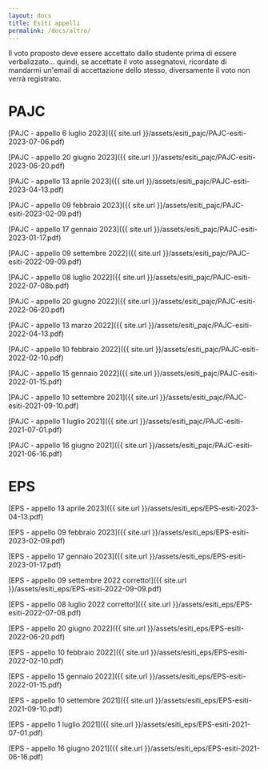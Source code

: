 ```yaml
---
layout: docs
title: Esiti appelli
permalink: /docs/altro/
---
```


<div class="note warning">
  <p>Il voto proposto deve essere accettato dallo studente prima di essere verbalizzato... quindi, se accettate il voto assegnatovi, ricordate di mandarmi un'email di accettazione dello stesso, diversamente il voto non verrà registrato.</p>
</div>

# PAJC
[PAJC - appello 6 luglio 2023]({{ site.url }}/assets/esiti_pajc/PAJC-esiti-2023-07-06.pdf)

[PAJC - appello 20 giugno 2023]({{ site.url }}/assets/esiti_pajc/PAJC-esiti-2023-06-20.pdf)

[PAJC - appello 13 aprile 2023]({{ site.url }}/assets/esiti_pajc/PAJC-esiti-2023-04-13.pdf)

[PAJC - appello 09 febbraio 2023]({{ site.url }}/assets/esiti_pajc/PAJC-esiti-2023-02-09.pdf)

[PAJC - appello 17 gennaio 2023]({{ site.url }}/assets/esiti_pajc/PAJC-esiti-2023-01-17.pdf)

[PAJC - appello 09 settembre 2022]({{ site.url }}/assets/esiti_pajc/PAJC-esiti-2022-09-09.pdf)

[PAJC - appello 08 luglio 2022]({{ site.url }}/assets/esiti_pajc/PAJC-esiti-2022-07-08b.pdf)

[PAJC - appello 20 giugno 2022]({{ site.url }}/assets/esiti_pajc/PAJC-esiti-2022-06-20.pdf)

[PAJC - appello 13 marzo 2022]({{ site.url }}/assets/esiti_pajc/PAJC-esiti-2022-04-13.pdf)

[PAJC - appello 10 febbraio 2022]({{ site.url }}/assets/esiti_pajc/PAJC-esiti-2022-02-10.pdf)

[PAJC - appello 15 gennaio 2022]({{ site.url }}/assets/esiti_pajc/PAJC-esiti-2022-01-15.pdf)

[PAJC - appello 10 settembre 2021]({{ site.url }}/assets/esiti_pajc/PAJC-esiti-2021-09-10.pdf)

[PAJC - appello 1 luglio 2021]({{ site.url }}/assets/esiti_pajc/PAJC-esiti-2021-07-01.pdf)

[PAJC - appello 16 giugno 2021]({{ site.url }}/assets/esiti_pajc/PAJC-esiti-2021-06-16.pdf)


# EPS
[EPS - appello 13 aprile 2023]({{ site.url }}/assets/esiti_eps/EPS-esiti-2023-04-13.pdf)

[EPS - appello 09 febbraio 2023]({{ site.url }}/assets/esiti_eps/EPS-esiti-2023-02-09.pdf)

[EPS - appello 17 gennaio 2023]({{ site.url }}/assets/esiti_eps/EPS-esiti-2023-01-17.pdf)

[EPS - appello 09 settembre 2022 corretto!]({{ site.url }}/assets/esiti_eps/EPS-esiti-2022-09-09.pdf)

[EPS - appello 08 luglio 2022 corretto!]({{ site.url }}/assets/esiti_eps/EPS-esiti-2022-07-08.pdf)

[EPS - appello 20 giugno 2022]({{ site.url }}/assets/esiti_eps/EPS-esiti-2022-06-20.pdf)

[EPS - appello 10 febbraio 2022]({{ site.url }}/assets/esiti_eps/EPS-esiti-2022-02-10.pdf)

[EPS - appello 15 gennaio 2022]({{ site.url }}/assets/esiti_eps/EPS-esiti-2022-01-15.pdf)

[EPS - appello 10 settembre 2021]({{ site.url }}/assets/esiti_eps/EPS-esiti-2021-09-10.pdf)

[EPS - appello 1 luglio 2021]({{ site.url }}/assets/esiti_eps/EPS-esiti-2021-07-01.pdf)

[EPS - appello 16 giugno 2021]({{ site.url }}/assets/esiti_eps/EPS-esiti-2021-06-16.pdf)
